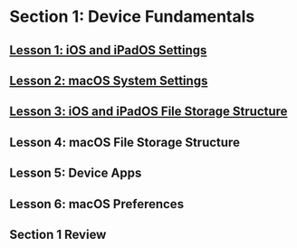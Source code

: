 # **Section 1: Device Fundamentals**
## [Lesson 1: iOS and iPadOS Settings](/JAMF/JAMF-100/Course%206.0/Section%201%3A%20Device%20Fundamentals/Lesson%201%3A%20iOS%20and%20iPadOS%20Settings.md)
## [Lesson 2: macOS System Settings](/JAMF/JAMF-100/Course%206.0/Section%201%3A%20Device%20Fundamentals/Lesson%202%3A%20macOS%20System%20Settings.md)
## [Lesson 3: iOS and iPadOS File Storage Structure](/JAMF/JAMF-100/Course%206.0/Section%201%3A%20Device%20Fundamentals/Lesson%203%3A%20iOS%20and%20iPadOS%20File%20Storage%20Structure.md)
## Lesson 4: macOS File Storage Structure
## Lesson 5: Device Apps
## Lesson 6: macOS Preferences
## Section 1 Review


